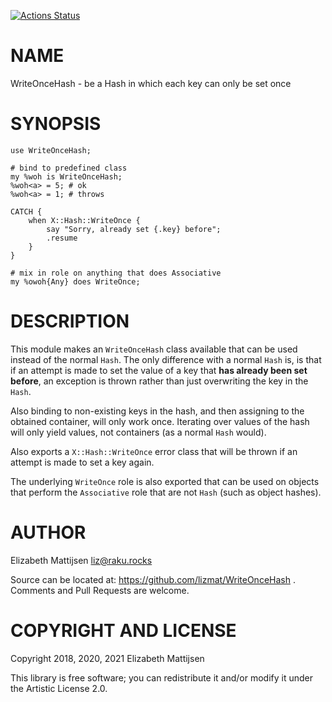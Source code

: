 [![Actions Status](https://github.com/lizmat/WriteOnceHash/workflows/test/badge.svg)](https://github.com/lizmat/WriteOnceHash/actions)

NAME
====

WriteOnceHash - be a Hash in which each key can only be set once

SYNOPSIS
========

    use WriteOnceHash;

    # bind to predefined class
    my %woh is WriteOnceHash;
    %woh<a> = 5; # ok
    %woh<a> = 1; # throws
      
    CATCH {
        when X::Hash::WriteOnce {
            say "Sorry, already set {.key} before";
            .resume
        }
    }

    # mix in role on anything that does Associative
    my %owoh{Any} does WriteOnce;

DESCRIPTION
===========

This module makes an `WriteOnceHash` class available that can be used instead of the normal `Hash`. The only difference with a normal `Hash` is, is that if an attempt is made to set the value of a key that **has already been set before**, an exception is thrown rather than just overwriting the key in the `Hash`.

Also binding to non-existing keys in the hash, and then assigning to the obtained container, will only work once. Iterating over values of the hash will only yield values, not containers (as a normal `Hash` would).

Also exports a `X::Hash::WriteOnce` error class that will be thrown if an attempt is made to set a key again.

The underlying `WriteOnce` role is also exported that can be used on objects that perform the `Associative` role that are not `Hash` (such as object hashes).

AUTHOR
======

Elizabeth Mattijsen <liz@raku.rocks>

Source can be located at: https://github.com/lizmat/WriteOnceHash . Comments and Pull Requests are welcome.

COPYRIGHT AND LICENSE
=====================

Copyright 2018, 2020, 2021 Elizabeth Mattijsen

This library is free software; you can redistribute it and/or modify it under the Artistic License 2.0.

